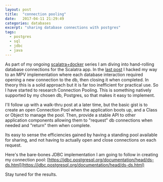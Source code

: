 ```yaml
---
layout: post
title:  "connection pooling"
date:   2017-04-11 21:29:49
categories: databases
excerpt: "sharing database connections with postgres"
tags:
  - postgres
  - sql
  - jdbc
  - java
---
```


As part of my ongoing [scalatra+docker](/search?term=scalatra) series I am diving into hand-rolling database connections for the Scalatra app.  In the [last post](/web-dev/2017/04/08/scalatra+docker(+postgres)-(part-7).html) I hacked my way to an MPV implementation where each database interaction required opening a new connection to the db, then closing it when completed.  In theory this is a solid approach but it is far too inefficient for practical use.  So I have started to research Connection Pooling.  This is something natively supported by my chosen db, Postgres, so that makes it easy to implement.

I'll follow up with a walk-thru post at a later time, but the basic gist is to create an open Connection Pool when the application boots up, and a Class or Object to manage the pool.  Then, provide a stable API to other application components allowing them to "request" db connections when needed and "return" them when complete.  

Its easy to sense the efficiencies gained by having a standing pool available for sharing, and not having to actually open and close connections on each request.

Here's the bare-bones JDBC implementation I am going to follow in creating my connection pool: [https://jdbc.postgresql.org/documentation/head/ds-ds.html](https://jdbc.postgresql.org/documentation/head/ds-ds.html)

Stay tuned for the results.
